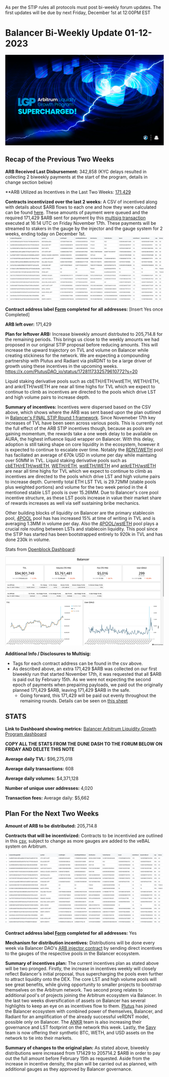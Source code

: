 As per the STIP rules all protocols must post bi-weekly forum updates. The first updates will be due by next Friday, December 1st at 12:00PM EST

# Balancer Bi-Weekly Update 01-12-2023
![img_1.png](img_1.png)
## Recap of the Previous Two Weeks


**ARB Received Last Disbursement:** 342,858 (KYC delays resulted in collecting 2 biweekly payments at the start of the program, details in change section below)

**ARB Utilized as Incentives in the Last Two Weeks: [171,429](https://arbiscan.io/tx/0x062eac303ad41cb62bac8dd7acd69d092c5050a2804bd1ac980efe75b4644a91)

**Contracts incentivized over the last 2 weeks:** A CSV of incentived along with details about $ARB flows to each one and how they were calculated can be found [here](https://github.com/BalancerMaxis/data_automation/blob/main/notebooks/arb_dao_grant_distribution/output/dao_grant_2023-11-02_2023-11-16.csv).
These amounts of payment were queued and the required 171,429 $ARB sent for payment by this [multisig transaction](https://app.onchainden.com/safes/arb1:0xb6BfF54589f269E248f99D5956f1fDD5b014D50e/transactions/0xb5c2d7db571bce5c5fcd41ad5a02ca5d91f7f3e4ae5ca46cc4d1c81ea784ab06?nid=200179) executed at 16:14 UTC on Friday November 17th.
These payments will be streamed to stakers in the gauge by the injector and the gauge system for 2 weeks, ending today on December 1st.
![img.png](img.png)

**Contract address label [Form](https://docs.google.com/forms/d/e/1FAIpQLSd2AYnjAaQjVOLtvemZpsWoN5sTJEJ8dLqdRDExTBQv_SUeug/viewform) completed for all addresses:** [Insert Yes once Completed]

**ARB left over:** 171,429

**Plan for leftover ARB:** Increase biweekly amount distrbuted to 205,714.8 for the remaining periods. This brings us close to the weekly amounts we had proposed in our original STIP proposal before reducing amounts. This will increase the upward trajectory on TVL and volume on Balancer while creating stickiness for the network. We are expecting a compounding partnership with Plutus and Radiant via plsRDNT to be a large driver of growth using these incentives in the upcoming weeks. 
https://x.com/PlutusDAO_io/status/1728117332579610772?s=20

Liquid staking derivative pools such as cbETH/rETH/wstETH, WETH/rETH, and ankrETH/wstETH are near all time highs for TVL which we expect to continue to climb as incentives are directed to the pools which drive LST and high volume pairs to increase depth. 

**Summary of incentives:** Incentives were dispersed based on the CSV above, which shows where the ARB was sent based upon the plan outlined in [Balancer's FINAL STIP Round 1 framework](https://forum.arbitrum.foundation/t/balancer-final-stip-round-1/16689). Since Novemeber 17th key increases of TVL have been seen across various pools. This is currently not the full effect of the ARB STIP incentives though, because as pools are gaining momentum, the rewards take a one week delay to be available on AURA, the highest influence liquid wrapper on Balancer. With this delay, adoption is still taking shape on core liquidity in the ecosystem, however it is expected to continue to escalate over time. Notably the [RDNT/WETH](https://app.balancer.fi/#/arbitrum/pool/0x32df62dc3aed2cd6224193052ce665dc181658410002000000000000000003bd) pool has faciliated an average of 670k USD in volume per day while maintaing over 50MM in TVL. Liquid staking derivative pools such as [cbETH/rETH/wstETH](https://app.balancer.fi/#/arbitrum/pool/0x4a2f6ae7f3e5d715689530873ec35593dc28951b000000000000000000000481), [WETH/rETH](https://app.balancer.fi/#/arbitrum/pool/0xade4a71bb62bec25154cfc7e6ff49a513b491e81000000000000000000000497), [wstETH/WETH](https://app.balancer.fi/#/arbitrum/pool/0x9791d590788598535278552eecd4b211bfc790cb000000000000000000000498) and [ankrETH/wstETH](https://app.balancer.fi/#/arbitrum/pool/0x3fd4954a851ead144c2ff72b1f5a38ea5976bd54000000000000000000000480) are near all time highs for TVL which we expect to continue to climb as incentives are directed to the pools which drive LST and high volume pairs to increase depth. Currently total ETH LST TVL is 29.72MM (stable pools plus weighted portions) and volume for the two week period in the 4 mentioned stable LST pools is over 15.26MM. Due to Balancer's core pool incentive structure, as these LST pools increase in value their market share of rewards increases as well via self sustaining bribe mechanics. 

Other building blocks of liquidity on Balancer are the primary stablecoin pool, [4POOL](https://app.balancer.fi/#/arbitrum/pool/0x423a1323c871abc9d89eb06855bf5347048fc4a5000000000000000000000496) pool has has increased 15% at time of writing in TVL and is averaging 1.3MM in volume per day. Also the [4POOL/wstETH](https://app.balancer.fi/#/arbitrum/pool/0xa1a8bf131571a2139feb79401aa4a2e9482df6270002000000000000000004b4) pool plays a crucial role routing between LSTs and stablecoin liquidity. This pool since the STIP has started has been bootstrapped entirely to 920k in TVL and has done 230k in volume. 

Stats from [Openblock Dashboard](https://www.openblocklabs.com/app/arbitrum/grantees/Balancer):

![ARB_STIP_Stats_1130.png](ARB_STIP_Stats_1130.png)

**Additional Info / Disclosures to Multisig:** 


- Tags for each contract address can be found in the csv above.
- As described above, an extra 171,429 $ARB was collected on our first biweekly run that started November 17th, it was requested that all $ARB is paid out by February 15th.  As we were not expecting the second epoch of payments when prepairing payloads, we paid out the originally planned 171,429 $ARB, leaving 171,429 $ARB in the safe. 
  - Going forward, this 171,429 will be paid out evenly throughout the remaining rounds.  Details can be seen on [this sheet](https://docs.google.com/spreadsheets/d/1k4i9ZNpxiRDC_bl4JtZMldV7J0LRQEVHZNqVpj8xG0g/edit#gid=0)

## STATS

**Link to Dashboard showing metrics:** [Balancer Arbitrum Liquidity Growth Program dashboard](https://dune.com/balancer/arbitrum-lgp?Start+date_d2264d=&End+date_daf146=)

**COPY ALL THE STATS FROM THE DUNE DASH TO THE FORUM BELOW ON FRIDAY AND DELETE THIS NOTE**


**Average daily TVL:** $96,275,018

**Average daily transactions:** 608

**Average daily volumes:** $4,371,128

**Number of unique user addresses:** 4,020

**Transaction fees:** Average daily: $5,662


## Plan For the Next Two Weeks

**Amount of ARB to be distributed:** 205,714.8

**Contracts that will be incentivized:** Contracts to be incentivied are outlined in this [csv](https://github.com/BalancerMaxis/data_automation/blob/main/notebooks/arb_dao_grant_distribution/output/dao_grant_2023-11-16_2023-11-30.csv), subject to change as more gauges are added to the veBAL system on Arbitrum. 

![Arb_STIP_Gauges_11_30.png](Arb_STIP_Gauges_11_30.png)

**Contract address label [Form](https://docs.google.com/forms/d/e/1FAIpQLSd2AYnjAaQjVOLtvemZpsWoN5sTJEJ8dLqdRDExTBQv_SUeug/viewform) completed for all addresses:** Yes

**Mechanism for distribution incentives:** Distributions will be done every week via Balancer DAO's [ARB injector contract](https://arbiscan.io/address/0xF23d8342881eDECcED51EA694AC21C2B68440929#readContract) by sending direct incentives to the gauges of the respective pools in the Balancer ecosystem.

**Summary of incentives plan:** The current incentives plan as stated above will be two pronged. Firstly, the increase in incentives weekly will closely reflect Balancer's initial proposal, thus supercharging the pools even further to attract liquidity onto the DEX. The core LST and high volume pools will see great benefits, while giving opportunity to smaller projects to bootstrap themselves on the Arbitrum network. Two second prong relates to  additional pool's of projects joining the Arbitrum ecosystem via Balancer. In the last two weeks diversification of assets on Balancer has several highlights to keep an eye on as incentives flow to them. [Plutus](https://forum.balancer.fi/t/bip-497-enable-plsrdntv2-8020rdntweth-gauge-with-a-2-weight-cap/5377/3) has joined the Balancer ecosystem with combined power of themselves, Balancer, and Radiant for an amplification of the already successful veRDNT model, possible only on Balancer. The [ANKR](https://forum.balancer.fi/t/bip-493-enable-ankr-ankreth-gauge-arbitrum/5363/3) team is also increasing their governance and LST footprint on the network this week. Lastly, the [Savy](https://forum.balancer.fi/t/bip-482-enable-savvy-tricrypto-svusd-sveth-svbtc-pool-gauge-arbitrum-with-2-emission-cap/5321/4) team is now offering their synthetic BTC, WETH, and USD assets on the network to tie into their markets.

**Summary of changes to the original plan:** As stated above, biweekly distributions were increased from 171429 to 205714.2 $ARB in order to pay out the full amount before February 15th as requested. Aside from the increase in incentive density, the plan will be carried out as planned, with additional gauges as they approved by Balancer governance. 